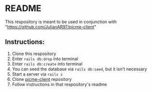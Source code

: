 # README


This respository is meant to be used in conjunction with "https://github.com/JulianAR97/picme-client"

## Instructions:
1. Clone this respository
2. Enter `rails db:drop` into terminal
3. Enter `rails db:create` into terminal
4. You can seed the database via `rails db:seed`, but it isn't necessary
5. Start a server via `rails s`
6. Clone [picme-client](https://github.com/JulianAR97/picme-client) repository
7. Follow instructions in that respository's readme


